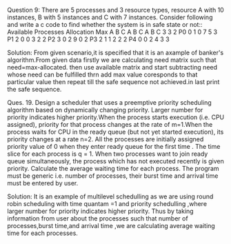 Question 9: There are 5 processes and 3 resource types, resource A with 10 instances, B with 5 instances and C with 7 instances. Consider following and write a c code to find whether the system is in safe state or not::  
     Available	   Processes	Allocation	Max
A	B	C	   A	B	C   	A	B	C
3	3	2  P0      0	1	0   	7	5	3
	           P1	   2	0	0   	3	2	2
	           P2	   3	0	2   	9	0	2
	           P3	   2	1	1   	2	2	2
	           P4      0	0	2   	4	3	3

Solution: From given scenario,it is specified that it is an axample of banker's algorithm.From given data firstly we are calculating need matrix such that need=max-allocated. then use available matrix and start subtracting need whose need can be fulfilled thrn add max value coresponds to that particular value then repeat till the safe sequence not achieved.in last print the safe sequence.

Ques. 19.  Design a scheduler that uses a preemptive priority scheduling algorithm based on dynamically changing priority. Larger number for priority indicates higher priority.When the process starts execution (i.e. CPU assigned), priority for that process changes at the rate of m=1.When the process waits for CPU in the ready queue (but not yet started execution), its priority changes at a rate n=2. All the processes are initially assigned priority value of 0 when they enter ready queue for the first time . The time slice for each process is q = 1. When two processes want to join ready queue simultaneously, the process which has not executed recently is given priority. Calculate the average waiting time for each process. The program must be generic i.e. number of processes, their burst time and arrival time must be entered by user. 

Solution:  It is an example of multilevel schedulling as we are using round robin scheduling with time quantam =1 and priority schedulling ,where larger number for priority indicates higher priority. Thus by taking information from user about the processes such that number of processes,burst time,and arrival time ,we are calculating average waiting time for each processes.


